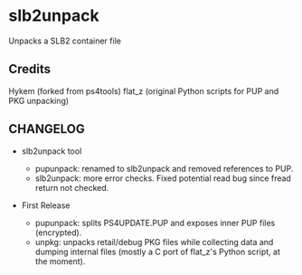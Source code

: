 slb2unpack
========

Unpacks a SLB2 container file

Credits
-------
Hykem (forked from ps4tools)
flat_z (original Python scripts for PUP and PKG unpacking)

CHANGELOG
--------

* slb2unpack tool

    - pupunpack: renamed to slb2unpack and removed references to PUP.
    - slb2unpack: more error checks. Fixed potential read bug since fread return not checked.
	
* First Release

	- pupunpack: splits PS4UPDATE.PUP and exposes inner PUP files (encrypted).
	- unpkg: unpacks retail/debug PKG files while collecting data and dumping internal files (mostly a C port of flat_z's Python script, at the moment).
